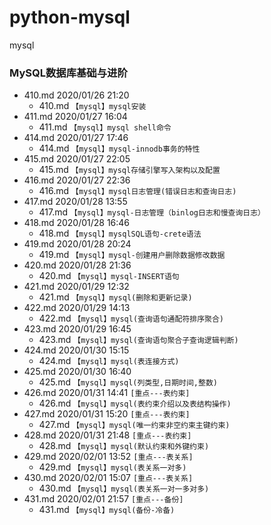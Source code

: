 # python-mysql
mysql

### MySQL数据库基础与进阶
* 410.md    2020/01/26 21:20
    * 410.md `【mysql】mysql安装`
* 411.md    2020/01/27 16:04
    * 411.md `【mysql】mysql shell命令`
* 414.md    2020/01/27 17:46
    * 414.md `【mysql】mysql-innodb事务的特性`
* 415.md    2020/01/27 22:05
    * 415.md `【mysql】mysql存储引擎写入架构以及配置`
* 416.md    2020/01/27 22:36
    * 416.md `【mysql】mysql日志管理(错误日志和查询日志)`
* 417.md    2020/01/28 13:55
    * 417.md `【mysql】mysql-日志管理（binlog日志和慢查询日志）`
* 418.md    2020/01/28 16:46
    * 418.md `【mysql】mysqlSQL语句-crete语法`
* 419.md    2020/01/28 20:24
    * 419.md `【mysql】mysql-创建用户删除数据修改数据`
* 420.md    2020/01/28 21:36
    * 420.md `【mysql】mysql-INSERT语句`
* 421.md    2020/01/29 12:32
    * 421.md `【mysql】mysql(删除和更新记录)`
* 422.md    2020/01/29 14:13
    * 422.md `【mysql】mysql(查询语句通配符排序聚合)`
* 423.md    2020/01/29 16:45
    * 423.md `【mysql】mysql(查询语句聚合子查询逻辑判断)`
* 424.md    2020/01/30 15:15
    * 424.md `【mysql】mysql(表连接方式)`
* 425.md    2020/01/30 16:40
    * 425.md `【mysql】mysql(列类型,日期时间,整数)`
* 426.md    2020/01/31 14:41  `[重点---表约束]`
    * 426.md `【mysql】mysql(表约束介绍以及表结构操作)`
* 427.md    2020/01/31 15:20  `[重点---表约束]`
    * 427.md `【mysql】mysql(唯一约束非空约束主键约束)`
* 428.md    2020/01/31 21:48  `[重点---表约束]`
    * 428.md `【mysql】mysql(默认约束和外键约束)`
* 429.md    2020/02/01 13:52  `[重点---表关系]`
    * 429.md `【mysql】mysql(表关系一对多)`
* 430.md    2020/02/01 15:07  `[重点---表关系]`
    * 430.md `【mysql】mysql(表关系一对一多对多)`
* 431.md    2020/02/01 21:57  `[重点---备份]`
    * 431.md `【mysql】mysql(备份-冷备)`